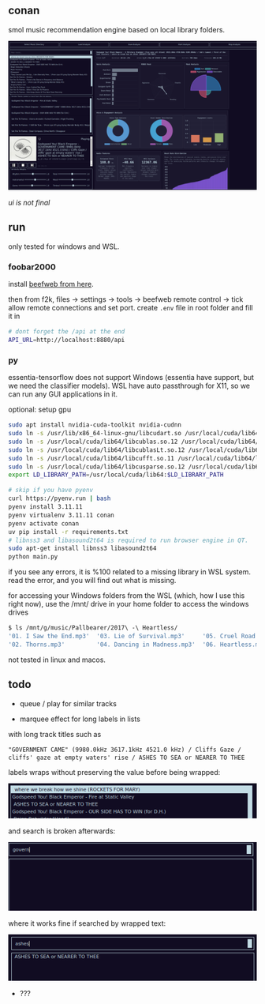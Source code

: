 ## conan
smol music recommendation engine based on local library folders.


![alt text](./static/ui.png)

*ui is not final*
## run
only tested for windows and WSL.

### foobar2000
install [beefweb from here](https://github.com/hyperblast/beefweb/releases/tag/v0.8). 

then from f2k, files -> settings -> tools -> beefweb remote control -> tick allow remote connections and set port. create `.env` file in root folder and fill it in
```bash
# dont forget the /api at the end
API_URL=http://localhost:8880/api
```
### py
essentia-tensorflow does not support Windows (essentia have support, but we need the classifier models). WSL have auto passthrough for X11, so we can run any GUI applications in it.

optional: setup gpu
```bash
sudo apt install nvidia-cuda-toolkit nvidia-cudnn
sudo ln -s /usr/lib/x86_64-linux-gnu/libcudart.so /usr/local/cuda/lib64/libcudart.so.11.0
sudo ln -s /usr/local/cuda/lib64/libcublas.so.12 /usr/local/cuda/lib64/libcublas.so.11
sudo ln -s /usr/local/cuda/lib64/libcublasLt.so.12 /usr/local/cuda/lib64/libcublasLt.so.11
sudo ln -s /usr/local/cuda/lib64/libcufft.so.11 /usr/local/cuda/lib64/libcufft.so.10
sudo ln -s /usr/local/cuda/lib64/libcusparse.so.12 /usr/local/cuda/lib64/libcusparse.so.11
export LD_LIBRARY_PATH=/usr/local/cuda/lib64:$LD_LIBRARY_PATH
```

```bash
# skip if you have pyenv
curl https://pyenv.run | bash
pyenv install 3.11.11
pyenv virtualenv 3.11.11 conan
pyenv activate conan
uv pip install -r requirements.txt
# libnss3 and libasound2t64 is required to run browser engine in QT.
sudo apt-get install libnss3 libasound2t64
python main.py
```
if you see any errors, it is %100 related to a missing library in WSL system. read the error, and you will find out what is missing. 

for accessing your Windows folders from the WSL (which, how I use this right now), use the /mnt/ drive in your home folder to access the windows drives
```bash
$ ls /mnt/g/music/Pallbearer/2017\ -\ Heartless/
'01. I Saw the End.mp3'  '03. Lie of Survival.mp3'     '05. Cruel Road.mp3'  '07. A Plea for Understanding.mp3'   folder.jpg
'02. Thorns.mp3'         '04. Dancing in Madness.mp3'  '06. Heartless.mp3'    
```

not tested in linux and macos. 


## todo

- queue / play for similar tracks

- marquee effect for long labels in lists

with long track titles such as 
```
"GOVERNMENT CAME" (9980.0kHz 3617.1kHz 4521.0 kHz) / Cliffs Gaze / cliffs' gaze at empty waters' rise / ASHES TO SEA or NEARER TO THEE
```
labels wraps without preserving the value before being wrapped:

![alt text](./static/t1.png)

and search is broken afterwards:

![alt text](./static/t2.png)

where it works fine if searched by wrapped text:

![alt text](./static/t3.png)

- ???
